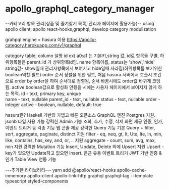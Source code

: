# apollo_graphql_category_manager
--카테고리 항목 관리(상품 및 즐겨찾기 목록, 관리자 페이지에 활용가능)--
using apollo client, apollo react-hooks,graphql, develop category modulization

grahpql engine = hasura 이용
https://apollo-category.herokuapp.com/v1/graphql

category table, column 설명
id ex) a0:a1 는 기본키,string 값, id로 항목들 구별, 하위항목들은 parent_id 가 상위항목id임.
name 항목이름, status는 'show','hide' string값- show일때 관리자항목에서 보여지고 hide일때 사라짐(하위항목들 보기위한 boolean역할 필드)
order 순서 정렬을 위한 필드, 처음 hasura 서버에서 호출시 조건으로 order by order을 하여 순서대로 정렬됨, 순서 바꿈시에도 order값 바뀌게 코딩됨.
active boolean값으로 활성화 안됬을 시에는 사용자 페이지에서 보여지지 않게 하는 목적.
id - text, primary key, unique         
name - text, nullable
parent_id - text, nullable
status - text, nullable
order - integer
active - boolean, nullable, default: true

hasura란? 
Haskell 기반의 가볍고 빠른 오픈소스 GraphQL 엔진
Postgres 지원. jsonb 타입 사용 가능
강력한 Admin 기능
조회, 추가, 수정, 삭제 화면 제공
인증, 인가, 이벤트 트리거 등 각종 기능 웹 콘솔 제공
강력한 Query 기능
기본 Query + filter, sort, aggregate, paginate, distinct 지원
filter - eq, neq, gt, lt, Ute, lte, in, min, like, contains, has_key, and, or, .. 지원
aggregate - count, sum, avg, max, min 지원
강력한 Mutation 기능
Insert, Update, Delete 외에 Upsert 지원
Upsert - key가 있으면 Update하고 없으면 Insert. 은근 유용
이벤트 트리거
JWT 기반 인증 & 인가
Table View 연동 기능



---추가한 라이브러리---
yarn add
@apollo/react-hooks apollo-cache-inmemory apollo-client apollo-link-http 
graphql graphql-tag --template typescript 
styled-components
